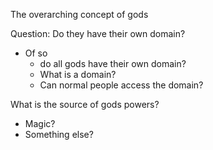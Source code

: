 The overarching concept of gods

Question: 
Do they have their own domain? 
- Of so
	- do all gods have their own domain? 
	- What is a domain?
	- Can normal people access the domain?

What is the source of gods powers?
- Magic?
- Something else?


